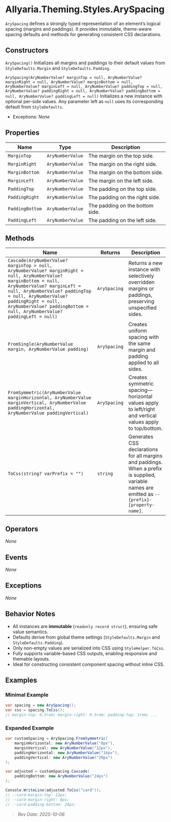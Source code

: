 ﻿# Allyaria.Theming.Styles.ArySpacing

`ArySpacing` defines a strongly typed representation of an element’s logical spacing (margins and paddings).
It provides immutable, theme-aware spacing defaults and methods for generating consistent CSS declarations.

## Constructors

`ArySpacing()`
Initializes all margins and paddings to their default values from `StyleDefaults.Margin` and `StyleDefaults.Padding`.

`ArySpacing(AryNumberValue? marginTop = null, AryNumberValue? marginRight = null, AryNumberValue? marginBottom = null, AryNumberValue? marginLeft = null, AryNumberValue? paddingTop = null, AryNumberValue? paddingRight = null, AryNumberValue? paddingBottom = null, AryNumberValue? paddingLeft = null)`
Initializes a new instance with optional per-side values.
Any parameter left as `null` uses its corresponding default from `StyleDefaults`.

* Exceptions: *None*

## Properties

| Name            | Type             | Description                     |
|-----------------|------------------|---------------------------------|
| `MarginTop`     | `AryNumberValue` | The margin on the top side.     |
| `MarginRight`   | `AryNumberValue` | The margin on the right side.   |
| `MarginBottom`  | `AryNumberValue` | The margin on the bottom side.  |
| `MarginLeft`    | `AryNumberValue` | The margin on the left side.    |
| `PaddingTop`    | `AryNumberValue` | The padding on the top side.    |
| `PaddingRight`  | `AryNumberValue` | The padding on the right side.  |
| `PaddingBottom` | `AryNumberValue` | The padding on the bottom side. |
| `PaddingLeft`   | `AryNumberValue` | The padding on the left side.   |

## Methods

| Name                                                                                                                                                                                                                                                                                                      | Returns      | Description                                                                                                                                     |
|-----------------------------------------------------------------------------------------------------------------------------------------------------------------------------------------------------------------------------------------------------------------------------------------------------------|--------------|-------------------------------------------------------------------------------------------------------------------------------------------------|
| `Cascade(AryNumberValue? marginTop = null, AryNumberValue? marginRight = null, AryNumberValue? marginBottom = null, AryNumberValue? marginLeft = null, AryNumberValue? paddingTop = null, AryNumberValue? paddingRight = null, AryNumberValue? paddingBottom = null, AryNumberValue? paddingLeft = null)` | `ArySpacing` | Returns a new instance with selectively overridden margins or paddings, preserving unspecified sides.                                           |
| `FromSingle(AryNumberValue margin, AryNumberValue padding)`                                                                                                                                                                                                                                               | `ArySpacing` | Creates uniform spacing with the same margin and padding applied to all sides.                                                                  |
| `FromSymmetric(AryNumberValue marginHorizontal, AryNumberValue marginVertical, AryNumberValue paddingHorizontal, AryNumberValue paddingVertical)`                                                                                                                                                         | `ArySpacing` | Creates symmetric spacing—horizontal values apply to left/right and vertical values apply to top/bottom.                                        |
| `ToCss(string? varPrefix = "")`                                                                                                                                                                                                                                                                           | `string`     | Generates CSS declarations for all margins and paddings. When a prefix is supplied, variable names are emitted as `--{prefix}-[property-name]`. |

## Operators

*None*

## Events

*None*

## Exceptions

*None*

## Behavior Notes

* All instances are **immutable** (`readonly record struct`), ensuring safe value semantics.
* Defaults derive from global theme settings (`StyleDefaults.Margin` and `StyleDefaults.Padding`).
* Only non-empty values are serialized into CSS using `StyleHelper.ToCss`.
* Fully supports variable-based CSS outputs, enabling responsive and themable layouts.
* Ideal for constructing consistent component spacing without inline CSS.

## Examples

### Minimal Example

```csharp
var spacing = new ArySpacing();
var css = spacing.ToCss();
// margin-top: 0.5rem; margin-right: 0.5rem; padding-top: 1rem; ...
```

### Expanded Example

```csharp
var customSpacing = ArySpacing.FromSymmetric(
    marginHorizontal: new AryNumberValue("8px"),
    marginVertical: new AryNumberValue("12px"),
    paddingHorizontal: new AryNumberValue("16px"),
    paddingVertical: new AryNumberValue("20px")
);

var adjusted = customSpacing.Cascade(
    paddingBottom: new AryNumberValue("24px")
);

Console.WriteLine(adjusted.ToCss("card"));
// --card-margin-top: 12px;
// --card-margin-right: 8px;
// --card-padding-bottom: 24px;
```

> *Rev Date: 2025-10-06*
